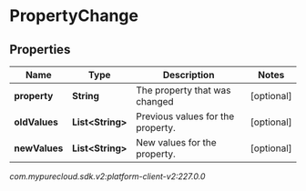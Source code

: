 # PropertyChange


## Properties

| Name | Type | Description | Notes |
| ------------ | ------------- | ------------- | ------------- |
| **property** | **String** | The property that was changed |  [optional] |
| **oldValues** | **List&lt;String&gt;** | Previous values for the property. |  [optional] |
| **newValues** | **List&lt;String&gt;** | New values for the property. |  [optional] |




_com.mypurecloud.sdk.v2:platform-client-v2:227.0.0_
